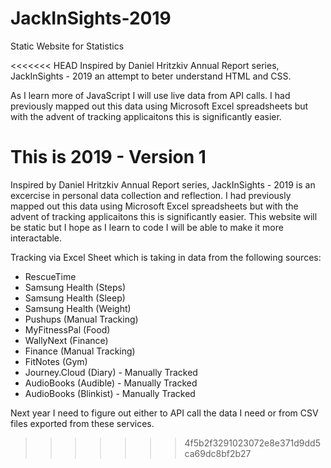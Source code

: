 # JackInSights-2019

Static Website for Statistics

<<<<<<< HEAD
Inspired by Daniel Hritzkiv Annual Report series, JackInSights - 2019 an attempt to beter understand HTML and CSS. 

As I learn more of JavaScript I will use live data from API calls. I had previously mapped out this data using Microsoft Excel spreadsheets but with the advent of tracking applicaitons this is significantly easier. 

This is 2019 - Version 1
=======
Inspired by Daniel Hritzkiv Annual Report series, JackInSights - 2019 is an excercise in personal data collection and reflection. I had previously mapped out this data using Microsoft Excel spreadsheets but with the advent of tracking applicaitons this is significantly easier. This website will be static but I hope as I learn to code I will be able to make it more interactable.

Tracking via Excel Sheet which is taking in data from the following sources:

- RescueTime
- Samsung Health (Steps)
- Samsung Health (Sleep)
- Samsung Health (Weight)
- Pushups (Manual Tracking)
- MyFitnessPal (Food)
- WallyNext (Finance)
- Finance (Manual Tracking)
- FitNotes (Gym)
- Journey.Cloud (Diary) - Manually Tracked
- AudioBooks (Audible) - Manually Tracked
- AudioBooks (Blinkist) - Manually Tracked

Next year I need to figure out either to API call the data I need or from CSV files exported from these services. 
>>>>>>> 4f5b2f3291023072e8e371d9dd5ca69dc8bf2b27

